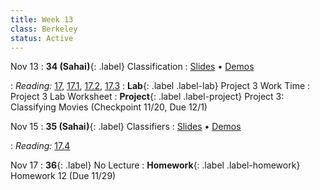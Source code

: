 ```yaml
---
title: Week 13
class: Berkeley
status: Active
---
```


Nov 13
: **34 (Sahai)**{: .label} Classification
  : [Slides](https://docs.google.com/presentation/d/15uUzBriM-S2g-UvWSF8JeRJrDLiTmH6E2DG251Pg0rA/edit?usp=sharing) &#8226; [Demos](https://data8.datahub.berkeley.edu/hub/user-redirect/git-pull?repo=https%3A%2F%2Fgithub.com%2Fdata-8%2Fmaterials-fa23&urlpath=tree%2Fmaterials-fa23%2Flec%2Flec34%2Flec34.ipynb&branch=main)
   <!-- &#8226; [Video](https://bcourses.berkeley.edu/courses/1528314/external_tools/78985) -->
: *Reading:* [17](https://inferentialthinking.com/chapters/17/Classification.html), [17.1](https://inferentialthinking.com/chapters/17/1/Nearest_Neighbors.html), [17.2](https://inferentialthinking.com/chapters/17/2/Training_and_Testing.html), [17.3](https://inferentialthinking.com/chapters/17/3/Rows_of_Tables.html)
: **Lab**{: .label .label-lab} Project 3 Work Time
  : Project 3 Lab Worksheet
: **Project**{: .label .label-project} Project 3: Classifying Movies (Checkpoint 11/20, Due 12/1)

Nov 15
: **35 (Sahai)**{: .label} Classifiers
  : [Slides](https://docs.google.com/presentation/d/1EdcbHHZ07lZzaKSmCU-qDid0KJFNwPQEj-slY4crWtw/edit?usp=sharing) &#8226; [Demos](https://data8.datahub.berkeley.edu/hub/user-redirect/git-pull?repo=https%3A%2F%2Fgithub.com%2Fdata-8%2Fmaterials-fa23&urlpath=tree%2Fmaterials-fa23%2Flec%2Flec35%2Flec35.ipynb&branch=main)
   <!-- &#8226; [Video](https://bcourses.berkeley.edu/courses/1528314/external_tools/78985) -->
: *Reading:* [17.4](https://inferentialthinking.com/chapters/17/4/Implementing_the_Classifier.html)

Nov 17
: **36**{: .label} No Lecture
: **Homework**{: .label .label-homework} Homework 12 (Due 11/29)